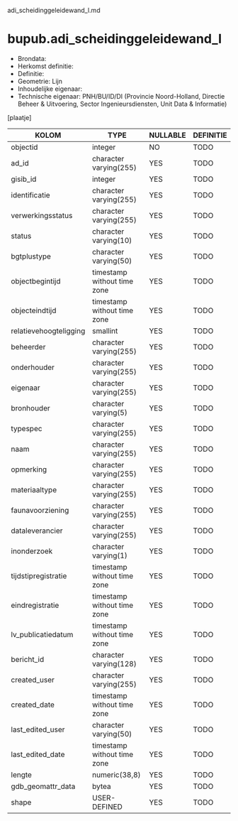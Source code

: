 adi_scheidinggeleidewand_l.md

# bupub.adi_scheidinggeleidewand_l


* Brondata: 
* Herkomst definitie: 
* Definitie: 
* Geometrie: Lijn
* Inhoudelijke eigenaar: 
* Technische eigenaar: PNH/BU/ID/DI (Provincie Noord-Holland, Directie Beheer & Uitvoering, Sector Ingenieursdiensten, Unit Data & Informatie)

[plaatje]


|KOLOM                            |TYPE                       |NULLABLE|DEFINITIE|
|------                           |----                       |-----   |-----    |
|objectid                         |integer                    |NO      |TODO|
|ad_id                            |character varying(255)     |YES     |TODO|
|gisib_id                         |integer                    |YES     |TODO|
|identificatie                    |character varying(255)     |YES     |TODO|
|verwerkingsstatus                |character varying(255)     |YES     |TODO|
|status                           |character varying(10)      |YES     |TODO|
|bgtplustype                      |character varying(50)      |YES     |TODO|
|objectbegintijd                  |timestamp without time zone|YES     |TODO|
|objecteindtijd                   |timestamp without time zone|YES     |TODO|
|relatievehoogteligging           |smallint                   |YES     |TODO|
|beheerder                        |character varying(255)     |YES     |TODO|
|onderhouder                      |character varying(255)     |YES     |TODO|
|eigenaar                         |character varying(255)     |YES     |TODO|
|bronhouder                       |character varying(5)       |YES     |TODO|
|typespec                         |character varying(255)     |YES     |TODO|
|naam                             |character varying(255)     |YES     |TODO|
|opmerking                        |character varying(255)     |YES     |TODO|
|materiaaltype                    |character varying(255)     |YES     |TODO|
|faunavoorziening                 |character varying(255)     |YES     |TODO|
|dataleverancier                  |character varying(255)     |YES     |TODO|
|inonderzoek                      |character varying(1)       |YES     |TODO|
|tijdstipregistratie              |timestamp without time zone|YES     |TODO|
|eindregistratie                  |timestamp without time zone|YES     |TODO|
|lv_publicatiedatum               |timestamp without time zone|YES     |TODO|
|bericht_id                       |character varying(128)     |YES     |TODO|
|created_user                     |character varying(255)     |YES     |TODO|
|created_date                     |timestamp without time zone|YES     |TODO|
|last_edited_user                 |character varying(50)      |YES     |TODO|
|last_edited_date                 |timestamp without time zone|YES     |TODO|
|lengte                           |numeric(38,8)              |YES     |TODO|
|gdb_geomattr_data                |bytea                      |YES     |TODO|
|shape                            |USER-DEFINED               |YES     |TODO|
